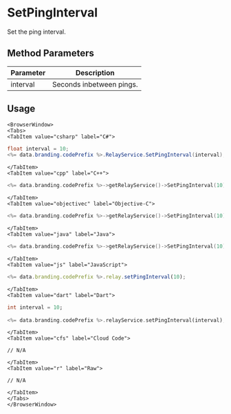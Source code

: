 # SetPingInterval

Set the ping interval.

## Method Parameters

| Parameter | Description              |
| --------- | ------------------------ |
| interval  | Seconds inbetween pings. |

## Usage

```mdx-code-block
<BrowserWindow>
<Tabs>
<TabItem value="csharp" label="C#">
```

```csharp
float interval = 10;
<%= data.branding.codePrefix %>.RelayService.SetPingInterval(interval);
```

```mdx-code-block
</TabItem>
<TabItem value="cpp" label="C++">
```

```cpp
<%= data.branding.codePrefix %>->getRelayService()->SetPingInterval(10);
```

```mdx-code-block
</TabItem>
<TabItem value="objectivec" label="Objective-C">
```

```cpp
<%= data.branding.codePrefix %>->getRelayService()->SetPingInterval(10);
```

```mdx-code-block
</TabItem>
<TabItem value="java" label="Java">
```

```cpp
<%= data.branding.codePrefix %>->getRelayService()->SetPingInterval(10);
```

```mdx-code-block
</TabItem>
<TabItem value="js" label="JavaScript">
```

```javascript
<%= data.branding.codePrefix %>.relay.setPingInterval(10);
```

```mdx-code-block
</TabItem>
<TabItem value="dart" label="Dart">
```

```dart
int interval = 10;
​
<%= data.branding.codePrefix %>.relayService.setPingInterval(interval);
```

```mdx-code-block
</TabItem>
<TabItem value="cfs" label="Cloud Code">
```

```cfscript
// N/A
```

```mdx-code-block
</TabItem>
<TabItem value="r" label="Raw">
```

```cfscript
// N/A
```

```mdx-code-block
</TabItem>
</Tabs>
</BrowserWindow>
```
